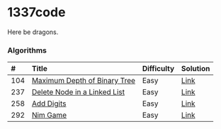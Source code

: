 1337code
========

Here be dragons.

### Algorithms

| #   | Title                            | Difficulty | Solution    |
|:--- |:-------------------------------- |:---------- |:----------- |
| 104 | [Maximum Depth of Binary Tree][] | Easy       | [Link][104] |
| 237 | [Delete Node in a Linked List][] | Easy       | [Link][237] |
| 258 | [Add Digits][]                   | Easy       | [Link][258] |
| 292 | [Nim Game][]                     | Easy       | [Link][292] |

[Add Digits]: https://leetcode.com/problems/add-digits/
[Delete Node in a Linked List]: https://leetcode.com/problems/delete-node-in-a-linked-list/
[Maximum Depth of Binary Tree]: https://leetcode.com/problems/maximum-depth-of-binary-tree/
[Nim Game]: https://leetcode.com/problems/nim-game/

[104]: ./src/com/gokeii/algorithms/easy/maximumDepthOfBinaryTree/MaximumDepthOfBinaryTree.java
[237]: ./src/com/gokeii/algorithms/easy/deleteNodeInALinkedList/DeleteNodeInALinkedList.java
[258]: ./src/com/gokeii/algorithms/easy/addDigits/AddDigits.java
[292]: ./src/com/gokeii/algorithms/easy/nimGame/NimGame.java